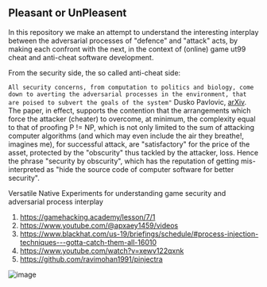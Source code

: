## Pleasant or UnPleasent

In this repository we make an attempt to understand the interesting interplay between the adversarial processes of "defence" and "attack" acts, by making each confront with the next, in the context of (online) game ut99 cheat and anti-cheat software development. 

From the security side, the so called anti-cheat side:

```All security concerns, from computation to politics and biology, come down to averting the adversarial processes in the environment, that are poised to subvert the goals of the system"```
Dusko Pavlovic, [arXiv](https://arxiv.org/abs/1109.5542). The paper, in effect, supports the contention that the arrangements which force the attacker (cheater) to overcome, at minimum, the complexity equal to that of proofing P != NP, which is not only limited to the sum of attacking computer algorithms (and which may even include the air they breathe!, imagines me), for successful attack, are "satisfactory" for the price of the asset, protected by the "obscurity" thus tackled by the attacker, loss. Hence the phrase "security by obscurity", which has the reputation of getting mis-interpreted as "hide the source code of computer software for better security".

Versatile Native Experiments for understanding game security and adversarial process interplay

1. https://gamehacking.academy/lesson/7/1
2. https://www.youtube.com/@apxaey1459/videos
3. https://www.blackhat.com/us-19/briefings/schedule/#process-injection-techniques---gotta-catch-them-all-16010
4. https://www.youtube.com/watch?v=xewv122qxnk
5. https://github.com/ravimohan1991/pinjectra

![image](https://github.com/ravimohan1991/UnPleasentness/assets/2173654/90eaef01-0390-4c76-9cca-bd64ece814dc)

   
